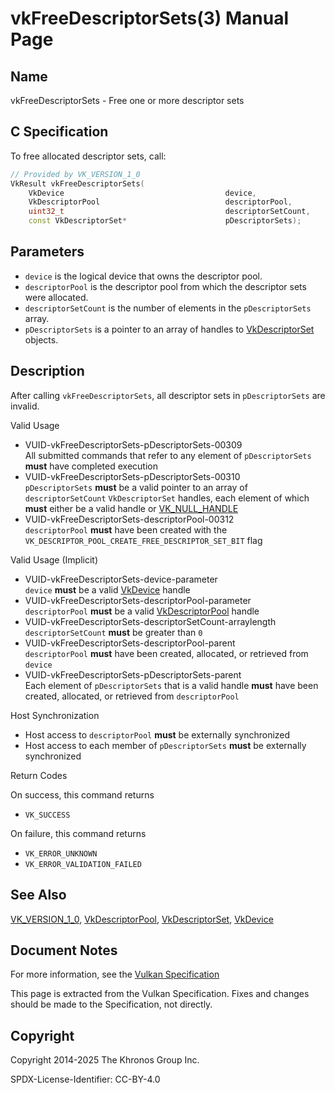 # vkFreeDescriptorSets(3) Manual Page

## Name

vkFreeDescriptorSets - Free one or more descriptor sets



## [](#_c_specification)C Specification

To free allocated descriptor sets, call:

```c++
// Provided by VK_VERSION_1_0
VkResult vkFreeDescriptorSets(
    VkDevice                                    device,
    VkDescriptorPool                            descriptorPool,
    uint32_t                                    descriptorSetCount,
    const VkDescriptorSet*                      pDescriptorSets);
```

## [](#_parameters)Parameters

- `device` is the logical device that owns the descriptor pool.
- `descriptorPool` is the descriptor pool from which the descriptor sets were allocated.
- `descriptorSetCount` is the number of elements in the `pDescriptorSets` array.
- `pDescriptorSets` is a pointer to an array of handles to [VkDescriptorSet](https://registry.khronos.org/vulkan/specs/latest/man/html/VkDescriptorSet.html) objects.

## [](#_description)Description

After calling `vkFreeDescriptorSets`, all descriptor sets in `pDescriptorSets` are invalid.

Valid Usage

- [](#VUID-vkFreeDescriptorSets-pDescriptorSets-00309)VUID-vkFreeDescriptorSets-pDescriptorSets-00309  
  All submitted commands that refer to any element of `pDescriptorSets` **must** have completed execution
- [](#VUID-vkFreeDescriptorSets-pDescriptorSets-00310)VUID-vkFreeDescriptorSets-pDescriptorSets-00310  
  `pDescriptorSets` **must** be a valid pointer to an array of `descriptorSetCount` `VkDescriptorSet` handles, each element of which **must** either be a valid handle or [VK\_NULL\_HANDLE](https://registry.khronos.org/vulkan/specs/latest/man/html/VK_NULL_HANDLE.html)
- [](#VUID-vkFreeDescriptorSets-descriptorPool-00312)VUID-vkFreeDescriptorSets-descriptorPool-00312  
  `descriptorPool` **must** have been created with the `VK_DESCRIPTOR_POOL_CREATE_FREE_DESCRIPTOR_SET_BIT` flag

Valid Usage (Implicit)

- [](#VUID-vkFreeDescriptorSets-device-parameter)VUID-vkFreeDescriptorSets-device-parameter  
  `device` **must** be a valid [VkDevice](https://registry.khronos.org/vulkan/specs/latest/man/html/VkDevice.html) handle
- [](#VUID-vkFreeDescriptorSets-descriptorPool-parameter)VUID-vkFreeDescriptorSets-descriptorPool-parameter  
  `descriptorPool` **must** be a valid [VkDescriptorPool](https://registry.khronos.org/vulkan/specs/latest/man/html/VkDescriptorPool.html) handle
- [](#VUID-vkFreeDescriptorSets-descriptorSetCount-arraylength)VUID-vkFreeDescriptorSets-descriptorSetCount-arraylength  
  `descriptorSetCount` **must** be greater than `0`
- [](#VUID-vkFreeDescriptorSets-descriptorPool-parent)VUID-vkFreeDescriptorSets-descriptorPool-parent  
  `descriptorPool` **must** have been created, allocated, or retrieved from `device`
- [](#VUID-vkFreeDescriptorSets-pDescriptorSets-parent)VUID-vkFreeDescriptorSets-pDescriptorSets-parent  
  Each element of `pDescriptorSets` that is a valid handle **must** have been created, allocated, or retrieved from `descriptorPool`

Host Synchronization

- Host access to `descriptorPool` **must** be externally synchronized
- Host access to each member of `pDescriptorSets` **must** be externally synchronized

Return Codes

On success, this command returns

- `VK_SUCCESS`

On failure, this command returns

- `VK_ERROR_UNKNOWN`
- `VK_ERROR_VALIDATION_FAILED`

## [](#_see_also)See Also

[VK\_VERSION\_1\_0](https://registry.khronos.org/vulkan/specs/latest/man/html/VK_VERSION_1_0.html), [VkDescriptorPool](https://registry.khronos.org/vulkan/specs/latest/man/html/VkDescriptorPool.html), [VkDescriptorSet](https://registry.khronos.org/vulkan/specs/latest/man/html/VkDescriptorSet.html), [VkDevice](https://registry.khronos.org/vulkan/specs/latest/man/html/VkDevice.html)

## [](#_document_notes)Document Notes

For more information, see the [Vulkan Specification](https://registry.khronos.org/vulkan/specs/latest/html/vkspec.html#vkFreeDescriptorSets)

This page is extracted from the Vulkan Specification. Fixes and changes should be made to the Specification, not directly.

## [](#_copyright)Copyright

Copyright 2014-2025 The Khronos Group Inc.

SPDX-License-Identifier: CC-BY-4.0